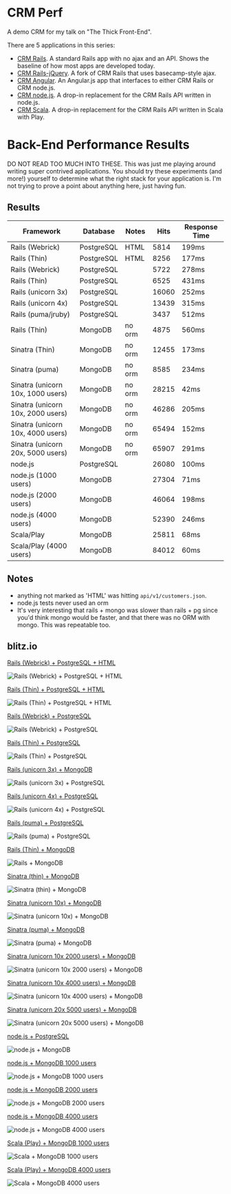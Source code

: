 CRM Perf
========

A demo CRM for my talk on "The Thick Front-End".

There are 5 applications in this series:

* [CRM Rails](http://github.com/dickeyxxx/crm_rails). A standard Rails app with no ajax and an API. Shows the baseline of how most apps are developed today.
* [CRM Rails-jQuery](http://github.com/dickeyxxx/crm_rails_jquery). A fork of CRM Rails that uses basecamp-style ajax.
* [CRM Angular](http://github.com/dickeyxxx/crm_angular). An Angular.js app that interfaces to either CRM Rails or CRM node.js.
* [CRM node.js](http://github.com/dickeyxxx/crm_node). A drop-in replacement for the CRM Rails API written in node.js.
* [CRM Scala](http://github.com/dickeyxxx/crm_scala). A drop-in replacement for the CRM Rails API written in Scala with Play.

Back-End Performance Results
============================

DO NOT READ TOO MUCH INTO THESE. This was just me playing around writing super
contrived applications. You should try these experiments (and more!) yourself to
determine what the right stack for your application is. I'm not trying to prove
a point about anything here, just having fun.

Results
-------

| Framework                         | Database   | Notes  | Hits  | Response Time |
| --------------------------------- | ---------- | ------ | ----- | ------------- |
| Rails (Webrick)                   | PostgreSQL | HTML   | 5814  | 199ms         |
| Rails (Thin)                      | PostgreSQL | HTML   | 8256  | 177ms         |
| Rails (Webrick)                   | PostgreSQL |        | 5722  | 278ms         |
| Rails (Thin)                      | PostgreSQL |        | 6525  | 431ms         |
| Rails (unicorn 3x)                | PostgreSQL |        | 16060 | 252ms         |
| Rails (unicorn 4x)                | PostgreSQL |        | 13439 | 315ms         |
| Rails (puma/jruby)                | PostgreSQL |        | 3437  | 512ms         |
| Rails (Thin)                      | MongoDB    | no orm | 4875  | 560ms         |
| Sinatra (Thin)                    | MongoDB    | no orm | 12455 | 173ms         |
| Sinatra (puma)                    | MongoDB    | no orm | 8585  | 234ms         |
| Sinatra (unicorn 10x, 1000 users) | MongoDB    | no orm | 28215 | 42ms          |
| Sinatra (unicorn 10x, 2000 users) | MongoDB    | no orm | 46286 | 205ms         |
| Sinatra (unicorn 10x, 4000 users) | MongoDB    | no orm | 65494 | 152ms         |
| Sinatra (unicorn 20x, 5000 users) | MongoDB    | no orm | 65907 | 291ms         |
| node.js                           | PostgreSQL |        | 26080 | 100ms         |
| node.js (1000 users)              | MongoDB    |        | 27304 | 71ms          |
| node.js (2000 users)              | MongoDB    |        | 46064 | 198ms         |
| node.js (4000 users)              | MongoDB    |        | 52390 | 246ms         |
| Scala/Play                        | MongoDB    |        | 25811 | 68ms          |
| Scala/Play (4000 users)           | MongoDB    |        | 84012 | 60ms          |

Notes
-----

* anything not marked as 'HTML' was hitting `api/v1/customers.json`.
* node.js tests never used an orm
* It's very interesting that rails + mongo was slower than rails + pg since you'd think mongo would be faster, and that there was no ORM with mongo. This was repeatable too.

blitz.io
--------

[Rails (Webrick) + PostgreSQL + HTML](https://www.blitz.io/report/dd5557fe3122f5542d33807c4d43064b)

![Rails (Webrick) + PostgreSQL + HTML](rails-pg-webrick-html.png)

[Rails (Thin) + PostgreSQL + HTML](https://www.blitz.io/report/dd5557fe3122f5542d33807c4d826410)

![Rails (Thin) + PostgreSQL + HTML](rails-pg-thin-html.png)

[Rails (Webrick) + PostgreSQL](https://www.blitz.io/report/dd5557fe3122f5542d33807c4de38308)

![Rails (Webrick) + PostgreSQL](rails-pg-webrick.png)

[Rails (Thin) + PostgreSQL](https://www.blitz.io/report/dd5557fe3122f5542d33807c4de3086a)

![Rails (Thin) + PostgreSQL](rails-pg-thin.png)

[Rails (unicorn 3x) + MongoDB](https://www.blitz.io/report/dd5557fe3122f5542d33807c4d8256ff)

![Rails (unicorn 3x) + PostgreSQL](rails-pg-unicorn3.png)

[Rails (unicorn 4x) + PostgreSQL](https://www.blitz.io/report/dd5557fe3122f5542d33807c4de2283c)

![Rails (unicorn 4x) + PostgreSQL](rails-pg-unicorn4.png)

[Rails (puma) + PostgreSQL](https://www.blitz.io/report/719c0c07f29634f629f95ba9adbc681b)

![Rails (puma) + PostgreSQL](rails-pg-puma.png)

[Rails (Thin) + MongoDB](https://www.blitz.io/report/dd5557fe3122f5542d33807c4d42e374)

![Rails + MongoDB](rails-mongo-thin.png)

[Sinatra (thin) + MongoDB](https://www.blitz.io/report/dd5557fe3122f5542d33807c4d81e072)

![Sinatra (thin) + MongoDB](sinatra-mongo-thin.png)

[Sinatra (unicorn 10x) + MongoDB](https://www.blitz.io/report/dd5557fe3122f5542d33807c4de20966)

![Sinatra (unicorn 10x) + MongoDB](sinatra-mongo-unicorn10.png)

[Sinatra (puma) + MongoDB](https://www.blitz.io/report/719c0c07f29634f629f95ba9ad7a58d9)

![Sinatra (puma) + MongoDB](sinatra-mongo-puma.png)

[Sinatra (unicorn 10x 2000 users) + MongoDB](https://www.blitz.io/report/dd5557fe3122f5542d33807c4de20097)

![Sinatra (unicorn 10x 2000 users) + MongoDB](sinatra-mongo-unicorn10-2000.png)

[Sinatra (unicorn 10x 4000 users) + MongoDB](https://www.blitz.io/report/dd5557fe3122f5542d33807c4d41c1a4)

![Sinatra (unicorn 10x 4000 users) + MongoDB](sinatra-mongo-unicorn10-4000.png)

[Sinatra (unicorn 20x 5000 users) + MongoDB](https://www.blitz.io/report/dd5557fe3122f5542d33807c4d81bd5c)

![Sinatra (unicorn 20x 5000 users) + MongoDB](sinatra-mongo-unicorn20-5000.png)

[node.js + PostgreSQL](https://www.blitz.io/report/dd5557fe3122f5542d33807c4de36ccb)

![node.js + MongoDB](node-pg.png)

[node.js + MongoDB 1000 users](https://www.blitz.io/report/dd5557fe3122f5542d33807c4d637839)

![node.js + MongoDB 1000 users](node-mongo.png)

[node.js + MongoDB 2000 users](https://www.blitz.io/report/dd5557fe3122f5542d33807c4d819619)

![node.js + MongoDB 2000 users](node-mongo-2000.png)

[node.js + MongoDB 4000 users](https://www.blitz.io/report/dd5557fe3122f5542d33807c4de1e980)

![node.js + MongoDB 4000 users](node-mongo-4000.png)

[Scala (Play) + MongoDB 1000 users](https://www.blitz.io/report/dd5557fe3122f5542d33807c4d62e6f2)

![Scala + MongoDB 1000 users](scala-mongo.png)

[Scala (Play) + MongoDB 4000 users](https://www.blitz.io/report/dd5557fe3122f5542d33807c4de1dbb9)

![Scala + MongoDB 4000 users](scala-mongo-4000.png)

